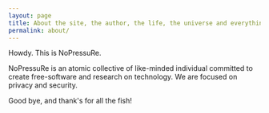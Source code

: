 ```yaml
---
layout: page
title: About the site, the author, the life, the universe and everything more.
permalink: about/
---
```


<div class="message">
  Howdy. This is NoPressuRe.
</div>

NoPressuRe is an atomic collective of like-minded individual committed to create free-software and research on technology.
We are focused on privacy and security. 

Good bye, and thank's for all the fish!
